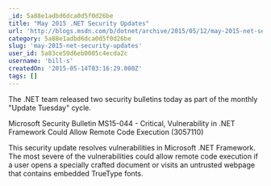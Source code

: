 ```yaml
---
_id: 5a88e1adbd6dca0d5f0d26be
title: "May 2015 .NET Security Updates"
url: 'http://blogs.msdn.com/b/dotnet/archive/2015/05/12/may-2015-net-security-updates.aspx'
category: 5a88e1adbd6dca0d5f0d26be
slug: 'may-2015-net-security-updates'
user_id: 5a83ce59d6eb0005c4ecda2c
username: 'bill-s'
createdOn: '2015-05-14T03:16:29.000Z'
tags: []
---
```


The .NET team released two security bulletins today as part of the monthly "Update Tuesday" cycle. 

Microsoft Security Bulletin MS15-044 - Critical, Vulnerability in .NET Framework Could Allow Remote Code Execution (3057110) 

This security update resolves vulnerabilities in Microsoft .NET Framework. The most severe of the vulnerabilities could allow remote code execution if a user opens a specially crafted document or visits an untrusted webpage that contains embedded TrueType fonts.
